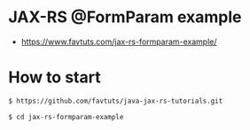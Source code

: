 # JAX-RS @FormParam example

* https://www.favtuts.com/jax-rs-formparam-example/

# How to start

```bash
$ https://github.com/favtuts/java-jax-rs-tutorials.git

$ cd jax-rs-formparam-example
```